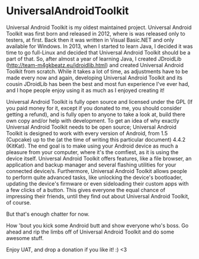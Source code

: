 UniversalAndroidToolkit
=======================

Universal Android Toolkit is my oldest maintained project.
Universal Android Toolkit was first born and released in 2012, where is was released only to testers, at first.
Back then it was written in Visual Basic.NET and only available for Windows.
In 2013, when I started to learn Java, I decided it was time to go full-Linux and decided that Universal Android Toolkit should be a part of 
that.
So, after almost a year of learning Java, I created JDroidLib (http://team-m4gkbeatz.eu/jdroidlib.html) and created Universal Android Toolkit
from scratch. While it takes a lot of time, as adjustments have to be made every now and again, developing Universal Android Toolkit and its 
cousin JDroidLib has been the best and most fun experience I've ever had, and I hope people enjoy using it as much as I enjoyed creating it!

Universal Android Toolkit is fully open source and licensed under the GPL (If you paid money for it, except if you donated to me, you should
consider getting a refund), and is fully open to anyone to take a look at, build there own copy and/or help with development.
To get an idea of why exactly Universal Android Toolkit needs to be open source;
Universal Android Toolkit is designed to work with every version of Android, from 1.5 (Cupcake) up to the (at the time of writing this particular document) 4.4.2 (KitKat). The end goal is to make using your Android device as much a pleasure from your computer, where it's the comfiest, as it is using the device itself.
Universal Android Toolkit offers features, like a file browser, an application and backup manager and several flashing utilities for your connected device/s.
Furthermore, Universal Android Toolkit allows people to perform quite advanced tasks, like unlocking the device's bootloader, updating the device's firmware or even sideloading their custom apps with a few clicks of a button. This gives everyone the equal chance of impressing their friends, until they find out about Universal Android Toolkit, of course.

But that's enough chatter for now.

How 'bout you kick some Android butt and show everyone who's boss. Go ahead and rip the limbs off of Universal Android Toolkit and do some awesome stuff.

Enjoy UAT, and drop a donation if you like it! :) <3
